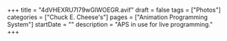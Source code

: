 +++
title = "4dVHEXRU7I79wGlWOEGR.avif"
draft = false
tags = ["Photos"]
categories = ["Chuck E. Cheese's"]
pages = ["Animation Programming System"]
startDate = ""
description = "APS in use for live programming."
+++
